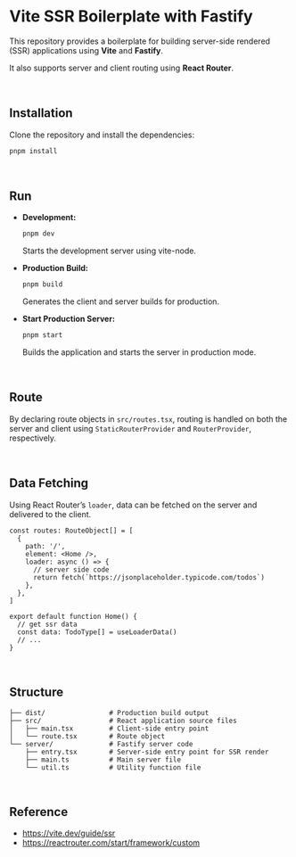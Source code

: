 # Vite SSR Boilerplate with Fastify

This repository provides a boilerplate for building server-side rendered (SSR) applications using **Vite** and **Fastify**.

It also supports server and client routing using **React Router**.

</br>

## Installation

Clone the repository and install the dependencies:

```bash
pnpm install
```

</br>

## Run

- **Development:**

  ```bash
  pnpm dev
  ```

  Starts the development server using vite-node.

- **Production Build:**

  ```bash
  pnpm build
  ```

  Generates the client and server builds for production.

- **Start Production Server:**

  ```bash
  pnpm start
  ```

  Builds the application and starts the server in production mode.

</br>

## Route

By declaring route objects in `src/routes.tsx`, routing is handled on both the server and client using `StaticRouterProvider` and `RouterProvider`, respectively.

</br>

## Data Fetching

Using React Router’s `loader`, data can be fetched on the server and delivered to the client.

```tsx
const routes: RouteObject[] = [
  {
    path: '/',
    element: <Home />,
    loader: async () => {
      // server side code
      return fetch(`https://jsonplaceholder.typicode.com/todos`)
    },
  },
]
```

```tsx
export default function Home() {
  // get ssr data
  const data: TodoType[] = useLoaderData()
  // ...
}
```

</br>

## Structure

```
├── dist/                # Production build output
├── src/                 # React application source files
│   ├── main.tsx         # Client-side entry point
│   └── route.tsx        # Route object
└── server/              # Fastify server code
    ├── entry.tsx        # Server-side entry point for SSR render
    ├── main.ts          # Main server file
    └── util.ts          # Utility function file

```

</br>

## Reference

- https://vite.dev/guide/ssr
- https://reactrouter.com/start/framework/custom
